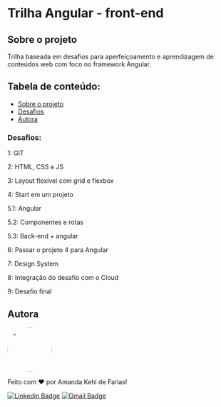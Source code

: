 # Trilha Angular - front-end 

## Sobre o projeto
Trilha baseada em desafios para aperfeiçoamento e aprendizagem de conteúdos web com foco no framework Angular. 

## Tabela de conteúdo:
<!--ts-->
   * [Sobre o projeto](#sobre-o-projeto)
   * [Desafios](#desafios)
   * [Autora](#autora)
<!--te-->
### Desafios:

1: GIT

2: HTML, CSS e JS

3: Layout flexível com grid e flexbox

4: Start em um projeto 

5.1: Angular

5.2: Componentes e rotas

5.3: Back-end + angular 

6: Passar o projeto 4 para Angular

7: Design System

8: Integração do desafio com o Cloud 

9: Desafio final 

## Autora

<a href="https://github.com/akfarias">
 <img style="border-radius: 50%;" src="https://avatars.githubusercontent.com/u/73315527?v=4" width="100px;" alt=""/>
 <br />
</a>

Feito com ❤️ por Amanda Kehl de Farias!

[![Linkedin Badge](https://img.shields.io/badge/-Amanda-blue?style=flat-square&logo=Linkedin&logoColor=white&link=https://www.linkedin.com/in/akfarias/)](https://www.linkedin.com/in/akfarias/) 
[![Gmail Badge](https://img.shields.io/badge/-amandakehldefarias@hotmail.com-c14438?style=flat-square&logo=Gmail&logoColor=white&link=mailto:amandakehldefarias@gmail.com)](mailto:amandakehldefarias@hotmail.com)